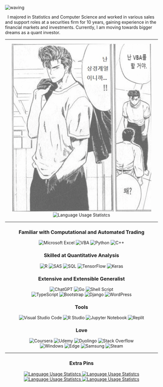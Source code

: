 ![waving](https://capsule-render.vercel.app/api?type=waving&height=250&text=A%20Dreamer%20who%20Knows%20to%20Act%20and%20Achieve&&fontSize=40&&animation=twinkling&fontAlign=50&fontAlignY=40&color=gradient)

  &nbsp;&nbsp;I majored in Statistics and Computer Science and worked in various sales and support roles at a securities firm for 10 years, gaining experience in the financial markets and investments. Currently, I am moving towards bigger dreams as a quant investor.

---
<!-- 
<div align="center" style="margin: auto;">

  <picture>
    <source
      media="(prefers-color-scheme: dark)"
      srcset="https://github-readme-stats.vercel.app/api?username=kimpro82&card_width=360&custom_title=K
      impro%27s%20Github%20Stats&theme=dracula"
    />
    <source
      media="(prefers-color-scheme: light)"
      srcset="https://github-readme-stats.vercel.app/api?username=kimpro82&card_width=360&custom_title=Kimpro%27s%20Github%20Stats"
    />
    <img
      alt="My GitHub stats"
      src="https://github-readme-stats.vercel.app/api?username=kimpro82&card_width=360&custom_title=Kimpro%27s%20Github%20Stats"
    />
  </picture>

</div> -->

<div align="center" style="float: none; margin: auto;">
  <picture>
    <source
      media="(prefers-color-scheme: dark)"
      srcset="./Images/Slamdunk_VBA.png"
    />
    <source
      media="(prefers-color-scheme: light)"
      srcset="./Images/Slamdunk_VBA.png"
    />
    <img
      src="./Images/Slamdunk_VBA.png"
      style="opacity:0.7;"
    />
  </picture>
  <picture>
    <source
      media="(prefers-color-scheme: dark)"
      srcset="https://github-readme-stats.vercel.app/api/top-langs/?username=kimpro82&langs_count=20&layout=donut-vertical&size_weight=1&hide=jupyter%20notebook&custom_title=My%20Most%20Used%20Languages&theme=dracula"
    />
    <source
      media="(prefers-color-scheme: light)"
      srcset="https://github-readme-stats.vercel.app/api/top-langs/?username=kimpro82&langs_count=20&layout=donut-vertical&size_weight=1&hide=jupyter%20notebook&custom_title=My%20Most%20Used%20Languages"
    />
    <img
      alt="Language Usage Statistcs"
      src="https://github-readme-stats.vercel.app/api/top-langs/?username=kimpro82&langs_count=20&layout=donut-vertical&size_weight=1&hide=jupyter%20notebook&custom_title=My%20Most%20Used%20Languages"
    />
  </picture>
</div>

  <!-- I know <table> is terrible but …… → can't remove the frame entirely
  <table align="center" style="border: none">
    <td align="center">

    ![My GitHub stats](https://github-readme-stats.vercel.app/api?username=kimpro82&card_width=320)
      <br>

    ![Language Usage Statistcs](https://github-readme-stats.vercel.app/api/top-langs/?username=kimpro82&layout=compact&langs_count=10&card_width=300)
    </td>
    <td align="center">
      <img src="./Images/Slamdunk_VBA.jpg" width=80%>
    </td>
  </table> 
  -->

---

<div align="center">

  ### Familiar with Computational and Automated Trading
  ![Microsoft Excel](https://img.shields.io/badge/Excel-217346?style=for-the-badge&logo=microsoft-excel&logoColor=white)
  ![VBA](https://img.shields.io/badge/VBA-867DB1?style=for-the-badge&logo=microsoft-excel&logoColor=white)
  ![Python](https://img.shields.io/badge/python-3670A0?style=for-the-badge&logo=python&logoColor=white)
  ![C++](https://img.shields.io/badge/c++-f34b7d.svg?style=for-the-badge&logo=c%2B%2B&logoColor=white)

  ### Skilled at Quantitative Analysis
  ![R](https://img.shields.io/badge/r-276DC3.svg?style=for-the-badge&logo=r&logoColor=white)
  ![SAS](https://img.shields.io/badge/sas-B34936.svg?style=for-the-badge&logo=sas&logoColor=white)
  ![SQL](https://img.shields.io/badge/SQL-e38c00?style=for-the-badge&logo=SQL&logoColor=white)
  ![TensorFlow](https://img.shields.io/badge/TensorFlow-FF6F00.svg?style=for-the-badge&logo=TensorFlow&logoColor=white)
  ![Keras](https://img.shields.io/badge/Keras-D00000.svg?style=for-the-badge&logo=Keras&logoColor=white)

  ### Extensive and Extensible Generalist
  ![ChatGPT](https://img.shields.io/badge/Chat%20GPT-00A67E?style=for-the-badge&logo=OpenAI&logoColor=white)
  ![Go](https://img.shields.io/badge/go-00ADD8.svg?style=for-the-badge&logo=go&logoColor=white)
  ![Shell Script](https://img.shields.io/badge/shell_script-89E051.svg?style=for-the-badge&logo=gnu-bash&logoColor=black)  
  ![TypeScript](https://img.shields.io/badge/TypeScript-3178c6?style=for-the-badge&logo=TypeScript&logoColor=white)
  ![Bootstrap](https://img.shields.io/badge/bootstrap-7952B3?style=for-the-badge&logo=bootstrap&logoColor=white)
  ![Django](https://img.shields.io/badge/django-092E20.svg?style=for-the-badge&logo=django&logoColor=white)
  ![WordPress](https://img.shields.io/badge/WordPress-117AC9.svg?style=for-the-badge&logo=WordPress&logoColor=white)

  ### Tools
  ![Visual Studio Code](https://img.shields.io/badge/Visual_Studio_Code-0078d7.svg?style=for-the-badge&logo=visual-studio-code&logoColor=white)
  ![R Studio](https://img.shields.io/badge/r_studio-276DC3.svg?style=for-the-badge&logo=r&logoColor=white)
  ![Jupyter Notebook](https://img.shields.io/badge/jupyter-DA5B0B.svg?style=for-the-badge&logo=jupyter&logoColor=white)
  ![Replit](https://img.shields.io/badge/Replit-DD1200?style=for-the-badge&logo=Replit&logoColor=white)  

  ### Love
  ![Coursera](https://img.shields.io/badge/Coursera-0056D2.svg?style=for-the-badge&logo=Coursera&logoColor=white)
  ![Udemy](https://img.shields.io/badge/Udemy-A435F0.svg?style=for-the-badge&logo=Udemy&logoColor=white)
  ![Duolingo](https://img.shields.io/badge/Duolingo-4DC730.svg?style=for-the-badge&logo=Duolingo&logoColor=white)
  ![Stack Overflow](https://img.shields.io/badge/-Stack%20overflow-FE7A16?style=for-the-badge&logo=stack-overflow&logoColor=white)  
  ![Windows](https://img.shields.io/badge/Windows-0078D6?style=for-the-badge&logo=windows&logoColor=white)
  ![Edge](https://img.shields.io/badge/Edge-0078D7?style=for-the-badge&logo=Microsoft-edge&logoColor=white)
  ![Samsung](https://img.shields.io/badge/Galaxy-1428A0.svg?style=for-the-badge&logo=samsung&logoColor=white)
  ![Steam](https://img.shields.io/badge/steam-000000.svg?style=for-the-badge&logo=steam&logoColor=white)  

</div>

---

<div align="center">

  ### Extra Pins

  <a href="https://github.com/kimpro82/MOOCoke">
    <picture>
      <source
        media="(prefers-color-scheme: dark)"
        srcset="https://github-readme-stats.vercel.app/api/pin/?username=kimpro82&repo=MOOCoke&theme=dracula"
      />
      <source
        media="(prefers-color-scheme: light)"
        srcset="https://github-readme-stats.vercel.app/api/pin/?username=kimpro82&repo=MOOCoke"
      />
      <img
        alt="Language Usage Statistcs"
        src="https://github-readme-stats.vercel.app/api/pin/?username=kimpro82&repo=MOOCoke"
      />
    </picture>
  </a>
  <a href="https://github.com/kimpro82/MyBizApps">
    <picture>
      <source
        media="(prefers-color-scheme: dark)"
        srcset="https://github-readme-stats.vercel.app/api/pin/?username=kimpro82&repo=MyBizApps&theme=dracula"
      />
      <source
        media="(prefers-color-scheme: light)"
        srcset="https://github-readme-stats.vercel.app/api/pin/?username=kimpro82&repo=MyBizApps"
      />
      <img
        alt="Language Usage Statistcs"
        src="https://github-readme-stats.vercel.app/api/pin/?username=kimpro82&repo=MyBizApps"
      />
    </picture>
  </a>
  <a href="https://github.com/kimpro82/MyCodingContest">
    <picture>
      <source
        media="(prefers-color-scheme: dark)"
        srcset="https://github-readme-stats.vercel.app/api/pin/?username=kimpro82&repo=MyCodingContest&theme=dracula"
      />
      <source
        media="(prefers-color-scheme: light)"
        srcset="https://github-readme-stats.vercel.app/api/pin/?username=kimpro82&repo=MyCodingContest"
      />
      <img
        alt="Language Usage Statistcs"
        src="https://github-readme-stats.vercel.app/api/pin/?username=kimpro82&repo=MyCodingContest"
      />
    </picture>
  </a>
  <a href="https://github.com/kimpro82/MyInvestmentModules">
    <picture>
      <source
        media="(prefers-color-scheme: dark)"
        srcset="https://github-readme-stats.vercel.app/api/pin/?username=kimpro82&repo=MyInvestmentModules&theme=dracula"
      />
      <source
        media="(prefers-color-scheme: light)"
        srcset="https://github-readme-stats.vercel.app/api/pin/?username=kimpro82&repo=MyInvestmentModules"
      />
      <img
        alt="Language Usage Statistcs"
        src="https://github-readme-stats.vercel.app/api/pin/?username=kimpro82&repo=MyInvestmentModules"
      />
    </picture>
  </a>

</div>

<!--
**kimpro82/kimpro82** is a ✨ _special_ ✨ repository because its `README.md` (this file) appears on your GitHub profile.

Here are some ideas to get you started:

- 🔭 I’m currently working on ...
- 🌱 I’m currently learning ...
- 👯 I’m looking to collaborate on ...
- 🤔 I’m looking for help with ...
- 💬 Ask me about ...
- 📫 How to reach me: ...
- 😄 Pronouns: ...
- ⚡ Fun fact: ...
-->
